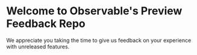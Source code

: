# Welcome to Observable's Preview Feedback Repo

We appreciate you taking the time to give us feedback on your experience with unreleased features. 

